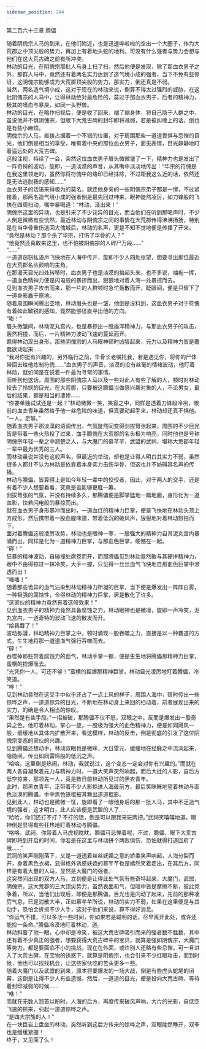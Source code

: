 ```yaml
---
sidebar_position: 244
---
```

 第二百六十三章 腾儡


随着阴傀宗人马的到来，在他们附近，也是迅速哗啦啦的空出一个大圈子，作为大荒郡之中顶尖般的势力，再加上有着地头蛇的地利，可没有什么强者与势力会想与他们在这大荒古碑之前有所冲突。  
林动的目光，在阴傀宗那批人马身上扫了扫，然后他便是发现，除了那血衣男子之外，那群人马中，竟然还有着两名实力达到了造气境小成的强者，当下不免有些惊讶，这阴傀宗能够成为大荒郡顶尖般的势力，那实力，倒还真是不弱。  
当然，两名造气境小成，这对于现在的林动来说，倒算不得太过强烈的威胁，在这批阴傀宗的人马中，让得林动绝对最危险的，莫过于那血衣男子，后者的精神力，极其的嗜血与暴戾，如同一头野兽。  
林动的目光，在略作扫视后，便是收了回来，缩了缩身体，将自己隐于人群之中，虽说他并不惧阴傀宗，但眼下大荒古碑的封印即将减弱，若是被纠缠上的话，倒也是有些小麻烦。  
阴傀宗的人马，直接占据着一个不错的位置，对于周围那些一道道畏惧与忌惮的目光，他们倒是相当的享受，唯有着中央的那位血衣男子，面无表情，目光静静地盯着遥远处的大荒古碑。  
这般注视，持续了一会，突然这位血衣男子眉头微微皱了一下，精神力也是发出了一阵奇特的波动，旋即，一道淡漠的声音，从其嘴中淡淡地传出：“华宗的符傀是在我这里领走的，虽然你将符傀中的烙印已经抹除，不过距我这么近的话，依然还是无法逃脱我的感知……”  
血衣男子的话语来得极为的莫名，就连他身旁的一些阴傀宗弟子都是一愣，不过紧接着，那两名造气境小成的强者倒是最先回过神来，眼神陡然凌厉，如刀锋般的飞快在四周扫动，嘴中暴喝道：“林动，滚出来！”  
阴傀宗这里的异动，也是引来了不少诧异的目光，而当他们在听到那喝声时，不少人倒是微微有些恍然，最近林动与阴傀宗之间的事情在大荒郡传得沸沸扬扬，特别是在当华骨重伤逃回大傀城后，林动的名声，更是不知不觉地便是传播了开来。  
“竟然是林动？那个杀了华宗，打伤了华骨的人？”  
“他竟然还真敢来这里，也不怕被阴傀宗的人碎尸万段……”  
“……”  
一道道窃窃私语声飞快地在人海中传开，旋即不少人四处张望，想要寻出那位最近在大荒郡名头颇响的主角。  
在那漫天目光四处转移时，血衣男子也是淡漠的抬起头来，也不多说，袖袍一挥，一道血色精神力便是闪电般的暴掠而出，狠狠地对着人海一处暴掠而去。  
见到血衣男子攻击而来，那一片的人群顿时急忙轰散而开，眨眼间，便是只留下了一道身影矗于原地。  
随着周围瞬间腾出空地，林动眉头也是一皱，他倒是没料到，这血衣男子对于符傀有着如此敏锐的感知，竟然能够径直寻出他的方向。  
“嘭！”  
眉头微皱间，林动泥丸宫内，也是暴掠出一股雄浑精神力，与那血衣男子的攻击，轰然相撞，而后，一片精神力波动飞速的蔓延而开。  
瞧得林动现出身形，那些阴傀宗的人马眼神顿时凶狠起来，元力以及精神力皆是蠢蠢欲动起来……  
“我对你挺有兴趣的，另外临行之前，华骨长老嘱托我，若是遇见你，将你的尸体带回去给他炼制符傀……”血衣男子的声音，淡漠的没有丝毫的情绪波动，他盯着林动，就如同是在说着一件最为寻常的事情。  
而听到他这话，周围的那些阴傀宗人马以及一些对此人有些了解的人，顿时对林动投去了怜悯的目光，在大荒郡，只要被这腾儡当做感兴趣对象的人，不论男女，最后的结果，都是相当的凄惨……  
“你要单独试试还是一起？”林动微微一笑，笑容之中，同样是透着刀锋般冷冽，眼前的血衣青年虽然给予他一丝危险的味道，但真要动起手来，林动却还真不惧他。  
“一人，足够。”  
随着血衣男子那淡漠的语调传出，气氛陡然间变得剑拔弩张起来，周围的不少目光皆是带着一些火热投了过来，血手腾傀在大荒郡的名头极为响亮，同时他也是号称阴傀宗年轻一辈之中翘楚之人，与大魔门的慕芊芊，武盟的武祠，堪称大荒郡年轻一辈中最为优秀的三人。  
而林动虽说并没有这般声名，但最近的举动，却也是让得人明白其实力不弱，虽然很多人都并不认为林动是依靠着本身实力击伤华骨，但这也并不妨碍其名声的传播。  
林动与腾儡，皆算得上是如今年轻一辈中的佼佼者，因此，对于两人的交手，还是有着不少人想要看看，究竟是谁能够更胜一筹。  
剑拔弩张的气氛，并没有持续多久，那腾儡便是脚掌猛地一踏地面，身形化为一道血影，快若闪电般的暴掠而出。  
就在血衣男子身形暴冲而出时，一道血红的精神力巨掌，便是飞快地在林动头顶上方成形，然后携带着一股血腥味道，带着低沉的破风声，狠狠地对着林动怒拍而下。  
面对着腾儡这般凌厉攻势，林动也是眼神一寒，一股强大的精神力自其泥丸宫内暴涌而出，同样是化为一道精神力巨掌，与那血色巨掌，硬憾在一起。  
“砰！”  
狂暴的精神波动，自碰撞处席卷而开，而那腾儡见到林动竟然敢与其硬拼精神力，眼中不由得掠过一抹冷笑，大手一握，只见得一丝丝血气飞快地自那血色巨掌中渗透而出！  
“嗤嗤！”  
随着那些诡异的血气沾染到林动精神力所凝的巨掌，当下便是爆发出一阵阵白雾，一种极强的腐蚀性，令得林动的精神力巨掌，居是散化了许多。  
“这家伙的精神力竟然有着这般效果！”  
见到血衣男子的精神力竟然具备腐蚀之力，林动眼神也是微凛，旋即一声冷笑，泥丸宫内，一道奇特的波动飞速的散发而开。  
“给我吞了！”  
波动弥漫，林动精神力巨掌之中，顿时涌现一股吞噬之力，直接是以一种霸道的方式，生生地将那一道道血气强行吞噬而去。  
“碎！”  
吞噬掉那些带着腐蚀力的血气，林动手掌一握，便是生生地将腾儡那精神力巨掌，蛮横的捏爆而去。  
“光凭你一人，可还不够！”蛮横的捏爆那精神巨掌，林动目光凌厉地盯着腾儡，冷笑道。  
“哗！”  
见到林动竟然在这交手中似乎还占了一点上风的样子，周围人海中，顿时传出一些惊哗之声，一道道惊异的目光，不断地在林动身上来回的扫动着，前者展现出来的实力，的确是令人相当的惊叹。  
“果然是有些手段。”一招被破，那腾儡不仅不怒，双眼之中，反而是爆发出一股奇异之色，他盯着林动，掌心一旋，一股极为强大的血色精神力，便是如同飓风一般，缓缓地从其体内扩散开来，看这模样，林动的反击，倒是彻底的引发了这位阴傀宗变态的家伙的兴趣。  
见到腾儡还想动手，林动双眼也是微眯，大日雷元，缓缓地在经脉之中流淌起来，隐隐间，传出如同雷鸣般的低沉之声。  
“哈哈，这里倒是热闹，林动，我就说过，这个变态一定会对你有兴趣的。”而就在两人各自凝聚着元力与精神力时，一道大笑声突然响起，而后大批的人影，自后方低空掠来，那领先一人，竟是数日前林动所见过的黑衣青年。  
此时，那黑衣青年，正带着不少人影掠进人海最前方，最后笑眯眯地望着林动与面色淡漠的腾儡，手中黑色铁棍被其舞出道道棍影。  
见到此人，林动也是微微一怔，旋即看了一眼他身后的那一批人马，其中不乏造气境的强者，这才明白，此人应该便是武盟的人了……  
“哈哈，你们还打不打？不打的话，倒是可以跟我来玩两把。”武祠笑嘻嘻地道，眼神倒是显得有些狂热地盯着林动与腾儡。  
“咯咯，武祠，你带着人马虎视眈眈，腾儡可忌惮着呢，不过，腾儡，眼下大荒古碑即将到开启的时间，你若是在这里与林动拼个两败俱伤，恐怕就得打道回府了哦……”  
武祠的笑声刚刚落下，又是一道透着丝丝妩媚之意的娇柔笑声响起，人海分裂而开，身着黑色衣裙，显得格外诱惑妖娆的慕芊芊也是嫣然笑着走出，在其后方，同样是有着大量的人马，显然是大魔门的强者。  
这突然间出现的双方人马，立刻便是让得此处气氛有些奇特起来，大魔门，武盟，阴傀宗，这大荒郡的三大顶尖势力，虽然表面和气，但暗中皆是摩擦不断，彼此竞争着，所以，当他们出现后，即便是那腾儡，目光也是闪动了起来，先前的那种凌厉气息，已是消散大半，正如慕芊芊所说，林动的实力不弱，如果在这里便是与其动手，恐怕会折损不少人手，这对于他们来说，算不得好消息。  
“你运气不错，可以多活一些时间，你如果若是聪明的话，尽早离开此处，或许还能捡一条命。”腾儡冷漠地盯着林动，道。  
林动斜瞥了他一眼，心中却是冷笑，被这大荒古碑吸引而来的强者数不胜数，其中还有着不少真正的强者，想要获得大荒古碑中的宝贝，就算是强如阴傀宗，大魔门等势力，都是要面临不小的挑战，现在在外面，或许别人还略有些忌惮，可一旦进入了大荒古碑，在宝物的诱惑下，就算是阴傀宗，也会引来不少红眼攻击，而到时候，他也可以找找机会，让这些家伙吃的苦头更多一些。  
随着大魔门以及武盟的到来，原本将要爆发的一场大战，倒是有些虎头蛇尾的闭幕，这倒是让得不少人有些遗憾，然后，一道道的目光，便是投向大荒古碑，等待着封印减弱的时候……  
“咻！”  
而就在无数人翘首以盼时，人海的后方，再度传来破风声响，大片的光影，自低空飞速的掠来，引起一道道惊哗之声。  
“是四大宗族的人！”  
在一块巨岩上盘坐的林动，突然听到这后方传来的惊哗之声，双眼陡然睁开，双拳也是缓缓紧握！  
终于，又见面了么！  
  
  

